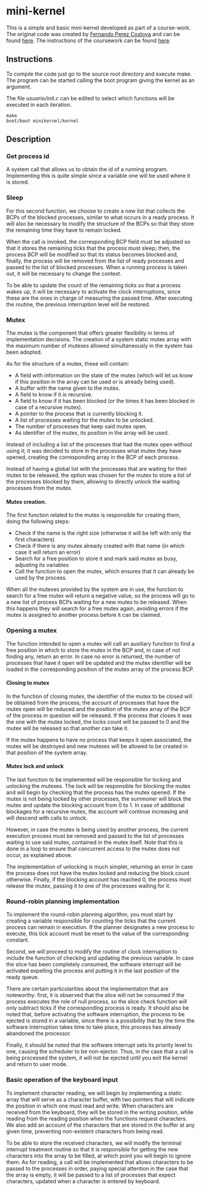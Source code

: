 # mini-kernel

This is a simple and basic mini-kernel developed as part of a course-work. The original code was created by [Fernando Perez Costoya](http://laurel.datsi.fi.upm.es/~fperez/) and can be found [here](http://laurel.datsi.fi.upm.es/_media/docencia/asignaturas/soa/practicas/minikernel.tgz). The instructions of the coursework can be found  [here](https://laurel.datsi.fi.upm.es/docencia/asignaturas/dso/practicas/minikernel#el_entorno_de_desarrollo).

## Instructions

To compile the code just go to the source root directory and execute make. The program can be started calling the boot program giving the kernel as an argument.

The file *usuario/init.c* can be edited to select which functions will be executed in each iteration.

```
make
boot/boot minikernel/kernel
```

## Description
### Get process id
A system call that allows us to obtain the id of a running program. Implementing this is quite simple since a variable one will be used where it is stored.

### Sleep
For this second function, we choose to create a new list that collects the BCPs of the blocked processes, similar to what occurs in a ready process. It will also be necessary to modify the structure of the BCPs so that they store the remaining time they have to remain locked.

When the call is invoked, the corresponding BCP field must be adjusted so that it stores the remaining ticks that the process must sleep; then, the process BCP will be modified so that its status becomes blocked and, finally, the process will be removed from the list of ready processes and passed to the list of blocked processes. When a running process is taken out, it will be necessary to change the context.

To be able to update the count of the remaining ticks so that a process wakes up, it will be necessary to activate the clock interruptions, since these are the ones in charge of measuring the passed time. After executing the routine, the previous interruption level will be restored.

### Mutex
The mutex is the component that offers greater flexibility in terms of implementation decisions. The creation of a system static mutex array with the maximum number of mutexes allowed simultaneously in the system has been adopted.

As for the structure of a mutex, these will contain:
* A field with information on the state of the mutex (which will let us know if this position in the array can be used or is already being used).
* A buffer with the name given to the mutex.
* A field to know if it is recursive.
* A field to know if it has been blocked (or the times it has been blocked in case of a recursive mutex).
* A pointer to the process that is currently blocking it.
* A list of processes waiting for the mutex to be unlocked.
* The number of processes that keep said mutex open.
* As identifier of the mutex, its position in the array will be used.

Instead of including a list of the processes that had the mutex open without using it; it was decided to store in the processes what mutex they have opened, creating the corresponding array in the BCP of each process.

Instead of having a global list with the processes that are
waiting for their mutex to be released, the option was chosen for the mutex to store a list of the processes blocked by them, allowing to directly unlock the waiting processes from the mutex.

#### Mutex creation.
The first function related to the mutex is responsible for creating them, doing the following steps:
* Check if the name is the right size (otherwise it will be left with only the first characters)
* Check if there is any mutex already created with that name (in which case it will return an error)
* Search for a free position to store it and mark said mutex as busy, adjusting its variables
* Call the function to open the mutex, which ensures that it can already be used by the process.

When all the mutexes provided by the system are in use, the function to search for a free mutex will return a negative value, so the process will go to a new list of process BCPs waiting for a new mutex to be released. When this happens they will search for a free mutex again, avoiding errors if the mutex is assigned to another process before it can be claimed.

### Opening a mutex
The function intended to open a mutex will call an auxiliary function to find a free position in which to store the mutex in the BCP and, in case of not finding any, return an error. In case no error is returned, the number of processes that have it open will be updated and the mutex identifier will be loaded in the corresponding position of the mutex array of the process BCP.


#### Closing to mutex
In the function of closing mutex, the identifier of the mutex to be closed will be obtained from the process; the account of processes that have the mutex open will be reduced and the position of the mutex array of the BCP of the process in question will be released. If the process that closes it was the one with the mutex locked, the locks count will be passed to 0 and the mutex will be released so that another can take it.

If the mutex happens to have no process that keeps it open associated, the mutex will be destroyed and new mutexes will be allowed to be created in that position of the system array.

#### Mutex lock and unlock
The last function to be implemented will be responsible for locking and unlocking the mutexes. The lock will be responsible for blocking the mutex and will begin by checking that the process has the mutex opened. If the mutex is not being locked by other processes, the summoner will block the mutex and update the blocking account
from 0 to 1. In case of additional blockages for a recursive mutex, the account will continue increasing and will descend with calls to unlock.

However, in case the mutex is being used by another process, the current execution process must be removed and passed to the list of processes waiting to use said mutex, contained in the mutex itself. Note that this is done in a loop to ensure that concurrent access to the mutex does not occur, as explained above.

The implementation of unlocking is much simpler, returning an error in case the process does not have the mutex locked and reducing the block count otherwise. Finally, if the blocking account has reached 0, the process must release the mutex, passing it to one of the processes waiting for it.

### Round-robin planning implementation
To implement the round-robin planning algorithm, you must start by creating a variable responsible for counting the ticks that the current process can remain in execution. If the planner designates a new process to execute, this tick account must be reset to the value of the corresponding constant.

Second, we will proceed to modify the routine of clock interruption to include the function of checking and updating the previous variable. In case the slice has been completely consumed, the software interrupt will be activated expelling the process and putting it in the last position of the ready queue.

There are certain particularities about the implementation that are noteworthy: first, it is observed that the slice will not be consumed if the process executes the role of null process, so the slice check function will only subtract ticks if the corresponding process is ready. It should also be noted that, before activating the software interruption, the process to be ejected is stored in a variable, since there is a possibility that by the time the software interruption takes time to take place, this process has already abandoned the processor.

Finally, it should be noted that the software interrupt sets its priority level to one, causing the scheduler to be non-ejector. Thus, in the case that a call is being processed
the system, it will not be ejected until you exit the kernel and return to user mode.

### Basic operation of the keyboard input
To implement character reading, we will begin by implementing a static array that will serve as a character buffer, with two pointers that will indicate the position in which one must read and write. When characters are received from the keyboard, they will be stored in the writing position, while reading from the reading position when the functions request characters. 
We also add an account of the characters that are stored in the buffer at any given time, preventing non-existent characters from being read.

To be able to store the received characters, we will modify the terminal interrupt treatment routine so that it is responsible for getting the new characters into the array to be filled, at which point you will begin to ignore them. As for reading, a call will be implemented that allows characters to be passed to the processes in order, paying special attention in the case that the array is empty, it will be passed to a list of processes that expect characters, updated when a character is entered by keyboard.